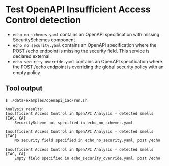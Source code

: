 # Test OpenAPI Insufficient Access Control detection

- `echo_no_schemes.yaml` contains an OpenAPI specification with missing SecuritySchemes component
- `echo_no_security.yaml` contains an OpenAPI specification where the POST /echo endpoint is missing
  the security field. This service is declared external.
- `echo_security_override.yaml` contains an OpenAPI specification where the POST /echo endpoint is
  overriding the global security policy with an empty policy

## Tool output

```
$ ./data/examples/openapi_iac/run.sh

Analysis results:
Insufficient Access Control in OpenAPI Analysis - detected smells {IAC, CA}
	SecurityScheme not specified in echo_no_schemes.yaml

Insufficient Access Control in OpenAPI Analysis - detected smells {IAC}
	No security field specified in echo_no_security.yaml, post /echo

Insufficient Access Control in OpenAPI Analysis - detected smells {IAC, CA}
	Empty field specified in echo_security_override.yaml, post /echo

```
